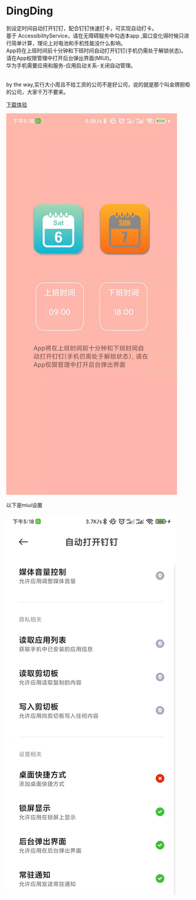 # DingDing
到设定时间自动打开钉钉，配合钉钉快速打卡，可实现自动打卡。<br>
基于 AccessibilityService，请在无障碍服务中勾选本app ,窗口变化得时候只进行简单计算，理论上对电池和手机性能没什么影响。<br>
App将在上班时间前十分钟和下班时间自动打开钉钉(手机仍需处于解锁状态)。
<br>请在App权限管理中打开后台弹出界面(MIUI)。
<br>华为手机需要应用和服务-应用启动关系-关闭自动管理。<br><br>

by the way,实行大小周且不给工资的公司不是好公司，说的就是那个叫金牌厨柜的公司，大家千万不要来。


[下载体验](https://raw.githubusercontent.com/zqq5054/DingDing/master/apk/app-debug.apk)

![image](screenshoot/b8b1fbe20b6835928607808b5b68ffe.jpg)

以下是miui设置


![image](screenshoot/24798885f85e55695fb8047a8c60c0c.jpg)



